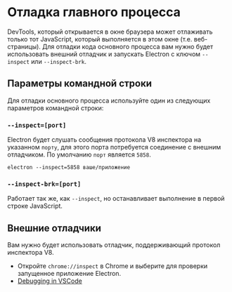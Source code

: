 # Отладка главного процесса

DevTools, который открывается в окне браузера может отлаживать только тот JavaScript, который выполняется в этом окне (т.е. веб-страницы). Для отладки кода основного процесса вам нужно будет использовать внешний отладчик и запускать Electron с ключом `--inspect` или `--inspect-brk`.

## Параметры командной строки

Для отладки основного процесса используйте один из следующих параметров командной строки:

### `--inspect=[port]`

Electron будет слушать сообщения протокола V8 инспектора на указанном `порту`, для этого порта потребуется соединение с внешним отладчиком. По умолчанию `порт` является `5858`.

```shell
electron --inspect=5858 ваше/приложение
```

### `--inspect-brk=[port]`

Работает так же, как `--inspect`, но останавливает выполнение в первой строке JavaScript.

## Внешние отладчики

Вам нужно будет использовать отладчик, поддерживающий протокол инспектора V8.

- Откройте `chrome://inspect` в Chrome и выберите для проверки запущенное приложение Electron.
- [Debugging in VSCode](debugging-vscode.md)
